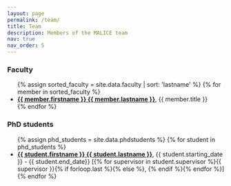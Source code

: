 ```yaml
---
layout: page
permalink: /team/
title: Team
description: Members of the MALICE team
nav: true
nav_order: 5
---
```


<h3>Faculty</h3>

<ul>
  {% assign sorted_faculty = site.data.faculty | sort: 'lastname' %}
  {% for member in sorted_faculty %}
    <li>
      <strong><a href="{{ member.url }}" target="_blank">{{ member.firstname }} {{ member.lastname }}</a></strong>,
      {{ member.title }}
    </li>
  {% endfor %}
</ul>



<h3>PhD students</h3>

<ul>
  {% assign phd_students = site.data.phdstudents %}
  {% for student in phd_students %}
    <li>
      <strong><a href="{{ member.url }}" target="_blank">{{ student.firstname }} {{ student.lastname }}</a></strong>,
      {{ student.starting_date }} - {{ student.end_date}}
      [{% for supervisor in student.supervisor %}{{ supervisor }}{% if forloop.last %}{% else %}, {% endif %}{% endfor %}]<br>
    </li>
  {% endfor %}
</ul>
